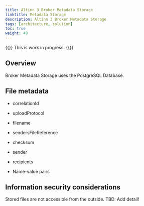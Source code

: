 ```yaml
---
title: Altinn 3 Broker Metadata Storage
linktitle: Metadata Storage
description: Altinn 3 Broker Metadata Storage
tags: [architecture, solution]
toc: true
weight: 40
---
```


{{<notice warning>}} <!-- info -->
This is work in progress.
{{</notice>}}

## Overview
Broker Metadata Storage uses the PostgreSQL Database.

## File metadata

- correlationId

- uploadProtocol

- filename

- sendersFileReference

- checksum

- sender

- recipients

- Name-value pairs


## Information security considerations
Stored files are not accessible from the outside. TBD: Add detail!